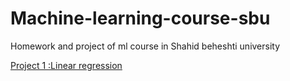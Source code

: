 # Machine-learning-course-sbu
Homework and project of ml course in Shahid beheshti university

[Project 1 :Linear regression](https://github.com/alisharifi2000/Machine-learning-course-sbu/tree/master/Project1) 
